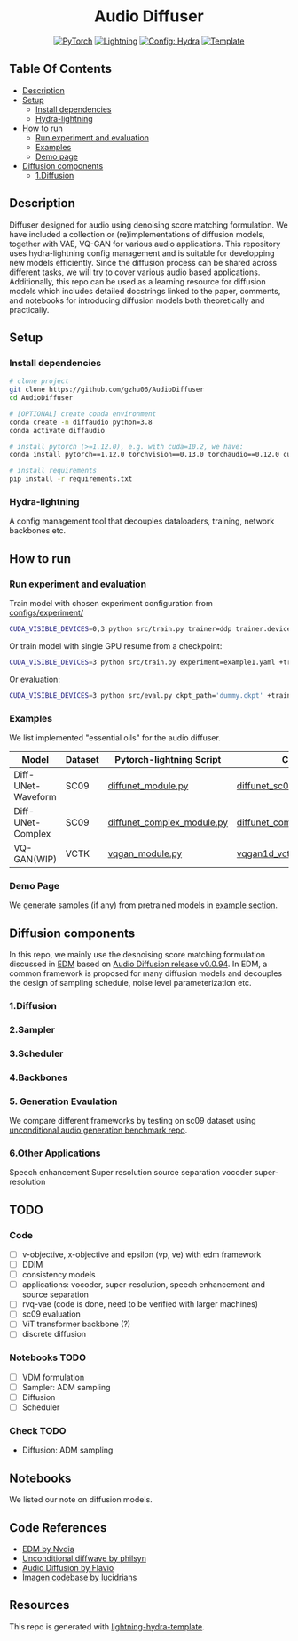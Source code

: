 <div align="center">

# Audio Diffuser

<a href="https://pytorch.org/get-started/locally/"><img alt="PyTorch" src="https://img.shields.io/badge/PyTorch-ee4c2c?logo=pytorch&logoColor=white"></a>
<a href="https://pytorchlightning.ai/"><img alt="Lightning" src="https://img.shields.io/badge/-Lightning-792ee5?logo=pytorchlightning&logoColor=white"></a>
<a href="https://hydra.cc/"><img alt="Config: Hydra" src="https://img.shields.io/badge/Config-Hydra-89b8cd"></a>
<a href="https://github.com/ashleve/lightning-hydra-template"><img alt="Template" src="https://img.shields.io/badge/-Lightning--Hydra--Template-017F2F?style=flat&logo=github&labelColor=gray"></a><br>

</div>


## Table Of Contents

- [Description](#description)
- [Setup](#setup)
    * [Install dependencies](#install-dependencies)
    * [Hydra-lightning](#install-dependencies)
- [How to run](#how-to-run)
    * [Run experiment and evaluation](#run-experiment-and-evaluation)
    * [Examples](#examples)
    * [Demo page](#demo-page)
- [Diffusion components](#diffusion-components)
    * [1.Diffusion](#1diffusion)

## Description

Diffuser designed for audio using denoising score matching formulation. 
We have included a collection or (re)implementations of diffusion models, together with VAE, VQ-GAN for various audio applications. 
This repository uses hydra-lightning config management and is suitable for developping new models efficiently.
Since the diffusion process can be shared across different tasks, we will try to cover various audio based applications.
Additionally, this repo can be used as a learning resource for diffusion models which includes detailed docstrings linked to the paper, comments, and notebooks for introducing diffusion models both theoretically and practically.


## Setup

### Install dependencies

```bash
# clone project
git clone https://github.com/gzhu06/AudioDiffuser
cd AudioDiffuser

# [OPTIONAL] create conda environment
conda create -n diffaudio python=3.8
conda activate diffaudio

# install pytorch (>=1.12.0), e.g. with cuda=10.2, we have:
conda install pytorch==1.12.0 torchvision==0.13.0 torchaudio==0.12.0 cudatoolkit=10.2 -c pytorch

# install requirements
pip install -r requirements.txt
```
### Hydra-lightning

A config management tool that decouples dataloaders, training, network backbones etc.

## How to run

### Run experiment and evaluation
Train model with chosen experiment configuration from [configs/experiment/](configs/experiment/)

```bash ddp mixed precision
CUDA_VISIBLE_DEVICES=0,3 python src/train.py trainer=ddp trainer.devices=2 experiment=example.yaml +trainer.precision=16
```

Or train model with  single GPU resume from a checkpoint:

```bash
CUDA_VISIBLE_DEVICES=3 python src/train.py experiment=example1.yaml +trainer.precision=16 ckpt_path="/path/to/ckpt/name.ckpt"
```

Or evaluation:

```bash
CUDA_VISIBLE_DEVICES=3 python src/eval.py ckpt_path='dummy.ckpt' +trainer.precision=16 experiment=example2.yaml
```

### Examples
We list implemented "essential oils" for the audio diffuser. 

| **Model**   | **Dataset**|**Pytorch-lightning Script** |**Config** |
|------------|------------|--------------------------|-------------------|
|Diff-UNet-Waveform | SC09|[diffunet_module.py](https://github.com/gzhu06/AudioDiffuser/blob/main/src/models/diffunet_module.py) | [diffunet_sc09.yaml](https://github.com/gzhu06/AudioDiffuser/blob/main/configs/experiment/diffunet_sc09.yaml)|
|Diff-UNet-Complex | SC09|[diffunet_complex_module.py](https://github.com/gzhu06/AudioDiffuser/blob/main/src/models/diffunet_complex_module.py) | [diffunet_complex_sc09.yaml](https://github.com/gzhu06/AudioDiffuser/blob/main/configs/experiment/diffunet_complex_sc09.yaml)|
| VQ-GAN(WIP)|VCTK|[vqgan_module.py](https://github.com/gzhu06/AudioDiffuser/blob/main/src/models/vqgan_module.py) |[vqgan1d_vctk.yaml](https://github.com/gzhu06/AudioDiffuser/blob/main/configs/experiment/vqgan1d_vctk.yaml)|

### Demo Page
We generate samples (if any) from pretrained models in [example section](#examples).

## Diffusion components
In this repo, we mainly use the desnoising score matching formulation discussed in [EDM](https://github.com/NVlabs/edm) based on [Audio Diffusion release v0.0.94](https://github.com/archinetai/audio-diffusion-pytorch/releases/tag/v0.0.94). In EDM, a common framework is proposed for many diffusion models and decouples the design of sampling schedule, noise level parameterization etc.

### 1.Diffusion

### 2.Sampler

### 3.Scheduler

### 4.Backbones

### 5. Generation Evaulation
We compare different frameworks by testing on sc09 dataset using [unconditional audio generation benchmark repo](https://github.com/gzhu06/Unconditional-Audio-Generation-Benchmark). 

### 6.Other Applications
Speech enhancement
Super resolution
source separation
vocoder
super-resolution

## TODO
### Code
- [ ] v-objective, x-objective and epsilon (vp, ve) with edm framework
- [ ] DDIM
- [ ] consistency models
- [ ] applications: vocoder, super-resolution, speech enhancement and source separation
- [ ] rvq-vae (code is done, need to be verified with larger machines)
- [ ] sc09 evaluation
- [ ] ViT transformer backbone (?)
- [ ] discrete diffusion

### Notebooks TODO
- [ ] VDM formulation
- [ ] Sampler: ADM sampling
- [ ] Diffusion
- [ ] Scheduler

### Check TODO
- Diffusion: ADM sampling


## Notebooks

We listed our note on diffusion models.

## Code References
- [EDM by Nvdia](https://github.com/NVlabs/edm)
- [Unconditional diffwave by philsyn](https://github.com/philsyn/DiffWave-unconditional)
- [Audio Diffusion by Flavio](https://github.com/archinetai/audio-diffusion-pytorch)
- [Imagen codebase by lucidrians](https://github.com/lucidrains/imagen-pytorch)

## Resources
This repo is generated with [lightning-hydra-template](https://github.com/ashleve/lightning-hydra-template).
